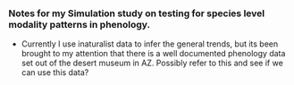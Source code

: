 ### Notes for my Simulation study on testing for species level modality patterns in phenology.
- Currently I use inaturalist data to infer the general trends, but its been brought to my attention that there is a well documented phenology data set out of the desert museum in AZ. Possibly refer to this and see if we can use this data? 
